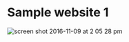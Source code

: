 # Sample website 1
![screen shot 2016-11-09 at 2 05 28 pm](https://cloud.githubusercontent.com/assets/23022508/20150794/a3ed7cba-a685-11e6-8ae7-46bf626a7010.png)
